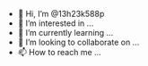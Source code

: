 - 👋 Hi, I’m @13h23k588p
- 👀 I’m interested in ...
- 🌱 I’m currently learning ...
- 💞️ I’m looking to collaborate on ...
- 📫 How to reach me ...

<!---
13h23k588p/13h23k588p is a ✨ special ✨ repository because its `README.md` (this file) appears on your GitHub profile.
You can click the Preview link to take a look at your changes.
--->

